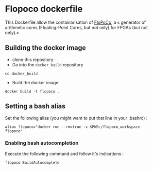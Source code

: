 # Flopoco dockerfile

This Dockerfile allow the containarisation of [FloPoCo](http://flopoco.gforge.inria.fr/), a « generator of arithmetic cores (Floating-Point Cores, but not only) for FPGAs (but not only).»

## Building the docker image
* clone this repository
* Go into the `docker_build` repository
```
cd docker_build
```
* Build the docker image
```
docker build -t flopoco .
```

## Setting a bash alias

Set the following alias (you might want to put that line in your .bashrc) :
```
alias flopoco="docker run --rm=true -v $PWD:/flopoco_workspace flopoco"
```

### Enabling bash autocompletion

Execute the following command and follow it's indications :
```
flopoco BuildAutocomplete
```
